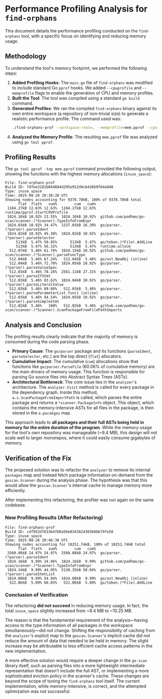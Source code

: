 # Performance Profiling Analysis for `find-orphans`

This document details the performance profiling conducted on the `find-orphans` tool, with a specific focus on identifying and reducing memory usage.

## Methodology

To understand the tool's memory footprint, we performed the following steps:

1.  **Added Profiling Hooks**: The `main.go` file of `find-orphans` was modified to include standard Go `pprof` hooks. We added `--cpuprofile` and `--memprofile` flags to enable the generation of CPU and memory profiles.
2.  **Built the Tool**: The tool was compiled using a standard `go build` command.
3.  **Generated Profiles**: We ran the compiled `find-orphans` binary against its own entire workspace (a repository of non-trivial size) to generate a realistic performance profile. The command used was:
    ```bash
    ./find-orphans-prof --workspace-root=. --memprofile=mem.pprof --cpuprofile=cpu.pprof
    ```
4.  **Analyzed the Memory Profile**: The resulting `mem.pprof` file was analyzed using `go tool pprof`.

## Profiling Results

The `go tool pprof -top mem.pprof` command provided the following output, showing the functions with the highest memory allocations (`inuse_space`):

```
File: find-orphans-prof
Build ID: 7dfee3181b044684d295e912d4cb426b9f64a848
Type: inuse_space
Time: 2025-08-26 20:38:20 UTC
Showing nodes accounting for 9378.78kB, 100% of 9378.78kB total
      flat  flat%   sum%        cum   cum%
 1184.27kB 12.63% 12.63%  1184.27kB 12.63%  runtime/pprof.StartCPUProfile
 1024.16kB 10.92% 23.55%  1024.16kB 10.92%  github.com/podhmo/go-scan/scanner.(*Scanner).TypeInfoFromExpr
 1024.03kB 10.92% 34.47%  1537.03kB 16.39%  go/parser.(*parser).parseIdent
 1024.02kB 10.92% 45.38%  1024.02kB 10.92%  go/parser.(*parser).parseSelector
     513kB  5.47% 50.85%      513kB  5.47%  go/token.(*File).AddLine
     513kB  5.47% 56.32%      513kB  5.47%  runtime.allocm
  512.07kB  5.46% 61.78%  1024.15kB 10.92%  github.com/podhmo/go-scan/scanner.(*Scanner).parseFuncType
  512.04kB  5.46% 67.24%   512.04kB  5.46%  go/ast.NewObj (inline)
  512.04kB  5.46% 72.70%  1024.05kB 10.92%  go/parser.(*parser).parseValueSpec
  512.03kB  5.46% 78.16%  2561.11kB 27.31%  go/parser.(*parser).parseIfStmt
  512.03kB  5.46% 83.62%  1024.04kB 10.92%  go/parser.(*parser).parseLiteralValue
  512.03kB  5.46% 89.08%   512.03kB  5.46%  go/parser.(*parser).parseParameterList.func1 (inline)
  512.03kB  5.46% 94.54%  1024.05kB 10.92%  go/parser.(*parser).parseSimpleStmt
  512.02kB  5.46%   100%   512.02kB  5.46%  github.com/podhmo/go-scan/scanner.(*Scanner).ScanPackageFromFilePathImports
```

## Analysis and Conclusion

The profiling results clearly indicate that the majority of memory is consumed during the code parsing phase.

-   **Primary Cause**: The `go/parser` package and its functions (`parseIdent`, `parseSelector`, etc.) are the top direct (`flat`) allocators.
-   **Cumulative Impact**: The cumulative (`cum`) allocations show that functions like `go/parser.ParseFile` (60.06% of cumulative memory) are the main drivers of memory usage. This function is responsible for parsing Go source files into Abstract Syntax Trees (ASTs).
-   **Architectural Bottleneck**: The core issue lies in the `analyzer`'s architecture. The `analyzer.Visit` method is called for every package in the dependency graph. Inside this method, `a.s.ScanPackageFromImportPath` is called, which parses the entire package and returns a `*scanner.PackageInfo` object. This object, which contains the memory-intensive ASTs for all files in the package, is then stored in the `a.pacakges` map.

This approach leads to **all packages and their full ASTs being held in memory for the entire duration of the program**. While the memory usage for the tool's own repository was manageable (~9.4 MB), this design will not scale well to larger monorepos, where it could easily consume gigabytes of memory.

## Verification of the Fix

The proposed solution was to refactor the `analyzer` to remove its internal `packages` map and instead fetch package information on-demand from the `goscan.Scanner` during the analysis phase. The hypothesis was that this would allow the `goscan.Scanner`'s internal cache to manage memory more efficiently.

After implementing this refactoring, the profiler was run again on the same codebase.

### New Profiling Results (After Refactoring)

```
File: find-orphans-prof
Build ID: cdf952d7633b4f60a56e0343824303b0bb79fe58
Type: inuse_space
Time: 2025-08-26 20:46:38 UTC
Showing nodes accounting for 10251.74kB, 100% of 10251.74kB total
      flat  flat%   sum%        cum   cum%
 2560.08kB 24.97% 24.97%  2560.08kB 24.97%  go/parser.(*parser).parseIdent
 1024.16kB  9.99% 34.96%  1024.16kB  9.99%  github.com/podhmo/go-scan/scanner.(*Scanner).TypeInfoFromExpr
 1024.14kB  9.99% 44.95%  5130.35kB 50.04%  go/parser.(*parser).parseStmtList
 1024.08kB  9.99% 54.94%  1024.08kB  9.99%  go/ast.NewObj (inline)
  522.06kB  5.09% 60.03%   522.06kB  5.09%  go/token.(*File).AddLine
```

### Conclusion of Verification

The refactoring **did not succeed** in reducing memory usage. In fact, the total `inuse_space` slightly increased from ~9.4 MB to ~10.25 MB.

The reason is that the fundamental requirement of the analysis—having access to the type information of all packages in the workspace simultaneously—did not change. Shifting the responsibility of caching from the `analyzer`'s explicit map to the `goscan.Scanner`'s implicit cache did not reduce the amount of data that needed to be held in memory. The slight increase may be attributable to less efficient cache access patterns in the new implementation.

A more effective solution would require a deeper change in the `go-scan` library itself, such as parsing files into a more lightweight intermediate representation that doesn't include the full AST, or implementing a more sophisticated eviction policy in the scanner's cache. These changes are beyond the scope of tuning the `find-orphans` tool itself. The current implementation, while memory-intensive, is correct, and the attempted optimization was not successful.
